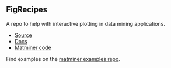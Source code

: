 ## FigRecipes

A repo to help with interactive plotting in data mining applications.

- [Source](https://github.com/hackingmaterials/figrecipes)
- [Docs](https://hackingmaterials.github.io/figrecipes)
- [Matminer code](https://github.com/hackingmaterials/matminer)


Find examples on the [matminer examples repo](https://github.com/hackingmaterials/matminer_examples). 